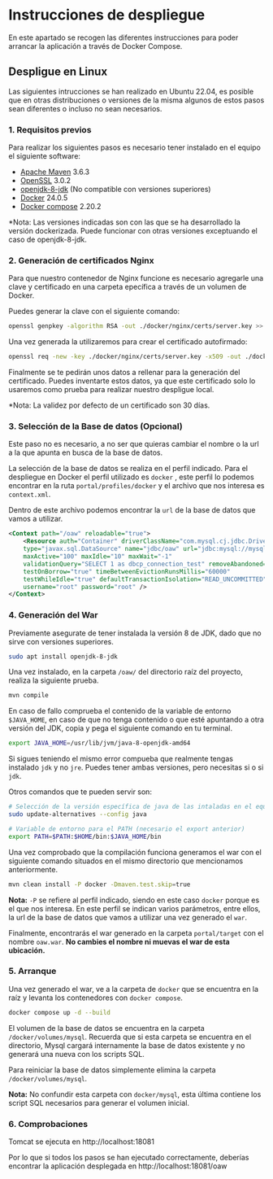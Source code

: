 # Instrucciones de despliegue

En este apartado se recogen las diferentes instrucciones para poder arrancar la aplicación a través de Docker Compose.


## Despligue en Linux

Las siguientes intrucciones se han realizado en Ubuntu 22.04, es posible que en otras distribuciones o versiones de la misma algunos de estos pasos sean diferentes o incluso no sean necesarios.


### 1. Requisitos previos

Para realizar los siguientes pasos es necesario tener instalado en el equipo el siguiente software:
- [Apache Maven](https://maven.apache.org/what-is-maven.html) 3.6.3
- [OpenSSL](https://www.openssl.org/) 3.0.2
- [openjdk-8-jdk](https://www.oracle.com/es/java/technologies/javase/javase8-archive-downloads.html) (No compatible con versiones superiores)
- [Docker](https://docs.docker.com/get-started/overview/) 24.0.5
- [Docker compose](https://docs.docker.com/compose/) 2.20.2

*Nota: Las versiones indicadas son con las que se ha desarrollado la versión dockerizada. Puede funcionar con otras versiones exceptuando el caso de openjdk-8-jdk.

### 2. Generación de certificados Nginx

Para que nuestro contenedor de Nginx funcione es necesario agregarle una clave y certificado en una carpeta epecífica a través de un volumen de Docker.

Puedes generar la clave con el siguiente comando:

```bash
openssl genpkey -algorithm RSA -out ./docker/nginx/certs/server.key >> /dev/null 2>&1
```

Una vez generada la utilizaremos para crear el certificado autofirmado:

```bash
openssl req -new -key ./docker/nginx/certs/server.key -x509 -out ./docker/nginx/certs/server.crt
```

Finalmente se te pedirán unos datos a rellenar para la generación del certificado. 
Puedes inventarte estos datos, ya que este certificado solo lo usaremos como prueba para realizar nuestro despligue local.

*Nota: La validez por defecto de un certificado son 30 días.

### 3. Selección de la Base de datos (Opcional)

Este paso no es necesario, a no ser que quieras cambiar el nombre o la url a la que apunta en busca de la base de datos.

La selección de la base de datos se realiza en el perfil indicado.
Para el despliegue en Docker el perfil utilizado es `docker` , este perfil lo podemos encontrar en la ruta `portal/profiles/docker` y el archivo que nos interesa es `context.xml`.

Dentro de este archivo podemos encontrar la `url` de la base de datos que vamos a utilizar.

```xml
<Context path="/oaw" reloadable="true">
	<Resource auth="Container" driverClassName="com.mysql.cj.jdbc.Driver"
	type="javax.sql.DataSource" name="jdbc/oaw" url="jdbc:mysql://mysql:3306/OAW"
	maxActive="100" maxIdle="10" maxWait="-1"
	validationQuery="SELECT 1 as dbcp_connection_test" removeAbandoned="true"
	testOnBorrow="true" timeBetweenEvictionRunsMillis="60000"
	testWhileIdle="true" defaultTransactionIsolation="READ_UNCOMMITTED"
	username="root" password="root" />
</Context>
```

### 4. Generación del War

Previamente asegurate de tener instalada la versión 8 de JDK, dado que no sirve con versiones superiores.

```bash
sudo apt install openjdk-8-jdk
```

Una vez instalado, en la carpeta `/oaw/` del directorio raíz del proyecto, realiza la siguiente prueba.

```bash
mvn compile
```

En caso de fallo comprueba el contenido de la variable de entorno `$JAVA_HOME`, en caso de que no tenga contenido o que esté apuntando a otra versión del JDK, copia y pega el siguiente comando en tu terminal.

```bash 
export JAVA_HOME=/usr/lib/jvm/java-8-openjdk-amd64
```

Si sigues teniendo el mismo error compueba que realmente tengas instalado `jdk` y no `jre`.
Puedes tener ambas versiones, pero necesitas si o si `jdk`.

Otros comandos que te pueden servir son:
```bash
# Selección de la versión específica de java de las intaladas en el equipo
sudo update-alternatives --config java

# Variable de entorno para el PATH (necesario el export anterior)
export PATH=$PATH:$HOME/bin:$JAVA_HOME/bin
```

Una vez comprobado que la compilación funciona generamos el war con el siguiente comando situados en el mismo directorio que mencionamos anteriormente.

```bash
mvn clean install -P docker -Dmaven.test.skip=true
```

**Nota:** `-P` se refiere al perfil indicado, siendo en este caso `docker` porque es el que nos interesa. En este perfil se indican varios parámetros, entre ellos, la url de la base de datos que vamos a utilizar una vez generado el `war`.

Finalmente, encontrarás el war generado en la carpeta `portal/target` con el nombre `oaw.war`. **No cambies el nombre ni muevas el war de esta ubicación.**


### 5. Arranque

Una vez generado el war, ve a la carpeta de `docker` que se encuentra en la raíz y levanta los contenedores con `docker compose`.

```bash
docker compose up -d --build
```

El volumen de la base de datos se encuentra en la carpeta `/docker/volumes/mysql`.
Recuerda que si esta carpeta se encuentra en el directorio, Mysql cargará internamente la base de datos existente y no generará una nueva con los scripts SQL.

Para reiniciar la base de datos simplemente elimina la carpeta `/docker/volumes/mysql`. 

**Nota:** No confundir esta carpeta con `docker/mysql`, esta última contiene los script SQL necesarios para generar el volumen inicial.


### 6. Comprobaciones

Tomcat se ejecuta en http://localhost:18081

Por lo que si todos los pasos se han ejecutado correctamente, deberías encontrar la aplicación desplegada en http://localhost:18081/oaw